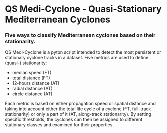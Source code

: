 # QS Medi-Cyclone - Quasi-Stationary Mediterranean Cyclones
### Five ways to classify Mediterranean cyclones based on their stationarity.

QS Medi-Cyclone is a pyton script intended to detect the most persistent or stationary cyclone tracks in a dataset. Five metrics are used to define (quasi-) stationarity:

- median speed (FT)
- total distance (FT)
- 12-hours distance (AT)
- radial distance (AT)
- circle distance (AT)

 Each metric is based on either propagation speed or spatial distance and taking into account either the total life cycle of a cyclone (FT, full-track stationarity) or only a part of it (AT, along-track stationarity). By setting specific thresholds, the cyclones can then be assigned to different stationary classes and examined for their properties.
